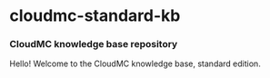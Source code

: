 # cloudmc-standard-kb
### CloudMC knowledge base repository

Hello!  Welcome to the CloudMC knowledge base, standard edition.
